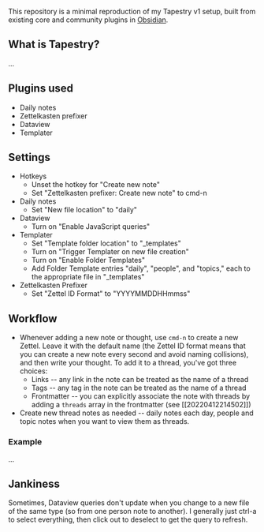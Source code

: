This repository is a minimal reproduction of my Tapestry v1 setup, built from existing core and community plugins in [Obsidian](https://obsidian.md/).

## What is Tapestry?
...

## Plugins used
- Daily notes
- Zettelkasten prefixer
- Dataview
- Templater

## Settings
- Hotkeys
	- Unset the hotkey for "Create new note"
	- Set "Zettelkasten prefixer: Create new note" to cmd-n
- Daily notes
	- Set "New file location" to "daily"
- Dataview
	- Turn on "Enable JavaScript queries"
- Templater
	- Set "Template folder location" to "_templates"
	- Turn on "Trigger Templater on new file creation"
	- Turn on "Enable Folder Templates"
	- Add Folder Template entries "daily", "people", and "topics," each to the appropriate file in "_templates"
- Zettelkasten Prefixer
	- Set "Zettel ID Format" to "YYYYMMDDHHmmss"

## Workflow
- Whenever adding a new note or thought, use `cmd-n` to create a new Zettel. Leave it with the default name (the Zettel ID format means that you can create a new note every second and avoid naming collisions), and then write your thought. To add it to a thread, you've got three choices:
	- Links -- any link in the note can be treated as the name of a thread
	- Tags -- any tag in the note can be treated as the name of a thread
	- Frontmatter -- you can explicitly associate the note with threads by adding a `threads` array in the frontmatter (see [[20220412214502]])
- Create new thread notes as needed -- daily notes each day, people and topic notes when you want to view them as threads.

### Example
...

## Jankiness
Sometimes, Dataview queries don't update when you change to a new file of the same type (so from one person note to another). I generally just ctrl-a to select everything, then click out to deselect to get the query to refresh.

